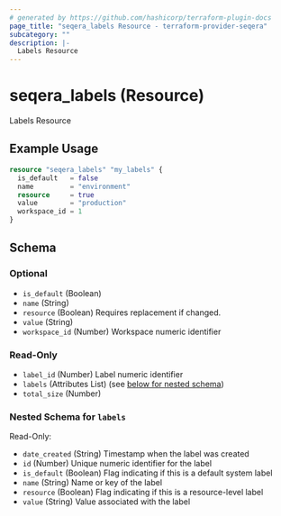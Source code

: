 ```yaml
---
# generated by https://github.com/hashicorp/terraform-plugin-docs
page_title: "seqera_labels Resource - terraform-provider-seqera"
subcategory: ""
description: |-
  Labels Resource
---
```


# seqera_labels (Resource)

Labels Resource

## Example Usage

```terraform
resource "seqera_labels" "my_labels" {
  is_default   = false
  name         = "environment"
  resource     = true
  value        = "production"
  workspace_id = 1
}
```

<!-- schema generated by tfplugindocs -->
## Schema

### Optional

- `is_default` (Boolean)
- `name` (String)
- `resource` (Boolean) Requires replacement if changed.
- `value` (String)
- `workspace_id` (Number) Workspace numeric identifier

### Read-Only

- `label_id` (Number) Label numeric identifier
- `labels` (Attributes List) (see [below for nested schema](#nestedatt--labels))
- `total_size` (Number)

<a id="nestedatt--labels"></a>
### Nested Schema for `labels`

Read-Only:

- `date_created` (String) Timestamp when the label was created
- `id` (Number) Unique numeric identifier for the label
- `is_default` (Boolean) Flag indicating if this is a default system label
- `name` (String) Name or key of the label
- `resource` (Boolean) Flag indicating if this is a resource-level label
- `value` (String) Value associated with the label
